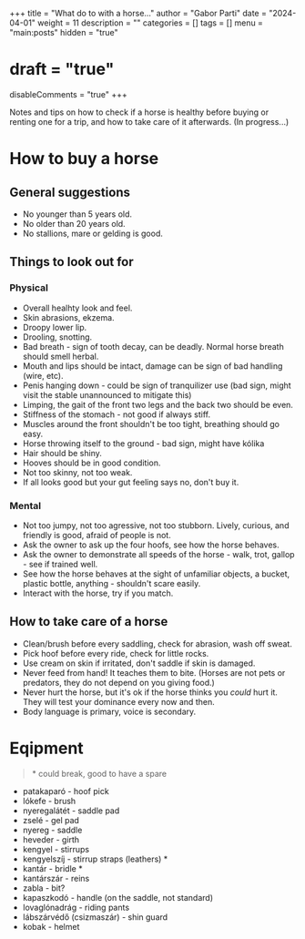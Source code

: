 +++
title = "What do to with a horse..."
author = "Gabor Parti"
date = "2024-04-01"
weight = 11
description = ""
categories = []
tags = []
menu = "main:posts"
hidden = "true"
# draft = "true"
disableComments = "true"
+++

Notes and tips on how to check if a horse is healthy before buying or renting one for a trip, and how to take care of it afterwards. (In progress...)

# How to buy a horse

## General suggestions

* No younger than 5 years old.
* No older than 20 years old.
* No stallions, mare or gelding is good.

## Things to look out for

### Physical

* Overall healhty look and feel.
* Skin abrasions, ekzema.
* Droopy lower lip.
* Drooling, snotting.
* Bad breath - sign of tooth decay, can be deadly. Normal horse breath should smell herbal.
* Mouth and lips should be intact, damage can be sign of bad handling (wire, etc).
* Penis hanging down - could be sign of tranquilizer use (bad sign, might visit the stable unannounced to mitigate this)
* Limping, the gait of the front two legs and the back two should be even.
* Stiffness of the stomach - not good if always stiff.
* Muscles around the front shouldn't be too tight, breathing should go easy.
* Horse throwing itself to the ground - bad sign, might have kólika
* Hair should be shiny.
* Hooves should be in good condition.
* Not too skinny, not too weak.
* If all looks good but your gut feeling says no, don't buy it.

### Mental

* Not too jumpy, not too agressive, not too stubborn. Lively, curious, and friendly is good, afraid of people is not.
* Ask the owner to ask up the four hoofs, see how the horse behaves.
* Ask the owner to demonstrate all speeds of the horse - walk, trot, gallop - see if trained well.
* See how the horse behaves at the sight of unfamiliar objects, a bucket, plastic bottle, anything - shouldn't scare easily.
* Interact with the horse, try if you match.

## How to take care of a horse

* Clean/brush before every saddling, check for abrasion, wash off sweat.
* Pick hoof before every ride, check for little rocks.
* Use cream on skin if irritated, don't saddle if skin is damaged.
* Never feed from hand! It teaches them to bite. (Horses are not pets or predators, they do not depend on you giving food.)
* Never hurt the horse, but it's ok if the horse thinks you *could* hurt it. They will test your dominance every now and then.
* Body language is primary, voice is secondary.

# Eqipment

>\* could break, good to have a spare

* patakaparó - hoof pick
* lókefe - brush
* nyeregalátét - saddle pad
* zselé - gel pad
* nyereg - saddle
* heveder - girth
* kengyel - stirrups
* kengyelszíj - stirrup straps (leathers) *
* kantár - bridle *
* kantárszár - reins
* zabla - bit?
* kapaszkodó - handle (on the saddle, not standard) 
* lovaglónadrág - riding pants
* lábszárvédő (csizmaszár) - shin guard
* kobak - helmet

<!-- ## How to ride a horse -->









